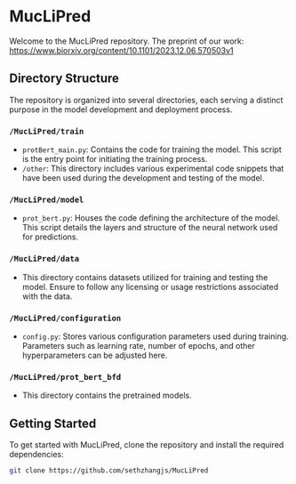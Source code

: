 # MucLiPred 

Welcome to the MucLiPred repository.
The preprint of our work: https://www.biorxiv.org/content/10.1101/2023.12.06.570503v1 

## Directory Structure

The repository is organized into several directories, each serving a distinct purpose in the model development and deployment process.

### `/MucLiPred/train`

- `protBert_main.py`: Contains the code for training the model. This script is the entry point for initiating the training process.
- `/other`: This directory includes various experimental code snippets that have been used during the development and testing of the model.

### `/MucLiPred/model`

- `prot_bert.py`: Houses the code defining the architecture of the model. This script details the layers and structure of the neural network used for predictions.

### `/MucLiPred/data`

- This directory contains datasets utilized for training and testing the model. Ensure to follow any licensing or usage restrictions associated with the data.

### `/MucLiPred/configuration`

- `config.py`: Stores various configuration parameters used during training. Parameters such as learning rate, number of epochs, and other hyperparameters can be adjusted here.

### `/MucLiPred/prot_bert_bfd`

- This directory contains the pretrained models. 

## Getting Started

To get started with MucLiPred, clone the repository and install the required dependencies:

```bash
git clone https://github.com/sethzhangjs/MucLiPred
